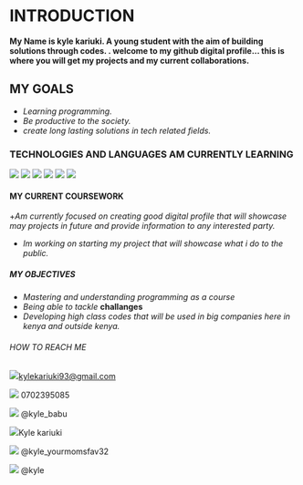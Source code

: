 

# INTRODUCTION
**My Name is kyle kariuki. A young student with the aim of building solutions through codes. . welcome to my github digital profile... this is where you will get my projects and my current collaborations.**

## MY GOALS
- *Learning programming.*
- *Be productive to the society.*
- *create long lasting solutions in tech related fields.*
  

### TECHNOLOGIES AND LANGUAGES AM CURRENTLY LEARNING

![]()![](https://img.icons8.com/?size=48&id=20909&format=png)             ![](https://img.icons8.com/?size=64&id=Nkym0Ujb8VGI&format=png)            ![](https://img.icons8.com/?size=80&id=hGdCwhSHUe6L&format=png)          ![](https://img.icons8.com/?size=48&id=9LzTKJEpw79X&format=png)                     ![](https://img.icons8.com/?size=50&id=7655&format=png)
![](https://i.pinimg.com/originals/d4/81/f3/d481f3c72e283309071f79e01b05c06d.gif)



#### MY CURRENT COURSEWORK
+*Am currently focused on creating good digital profile that will showcase may projects in future and provide information to any interested party.*
+ *Im working on starting my project that will showcase what i do to the public.*

##### MY OBJECTIVES
* *Mastering and understanding programming as a course*
* *Being able to tackle* **challanges**
* *Developing high class codes that will be used in big companies here in kenya and outside kenya.*

###### HOW TO REACH ME

![](https://img.icons8.com/?size=50&id=1HPEMGhkgT4o&format=gif)kylekariuki93@gmail.com 

![](https://img.icons8.com/?size=50&id=UGjeZAvO94lh&format=gif) 0702395085 

![](https://img.icons8.com/?size=48&id=kM0cd7be1NC1&format=gif) @kyle_babu 

![](https://img.icons8.com/?size=64&id=X8g2OZMx4ET5&format=gif)Kyle kariuki

![](https://img.icons8.com/?size=48&id=ZRiAFreol5mE&format=gif) @kyle_yourmomsfav32 

![](https://img.icons8.com/?size=50&id=Cj0GRwV9Xr9Q&format=gif) @kyle



